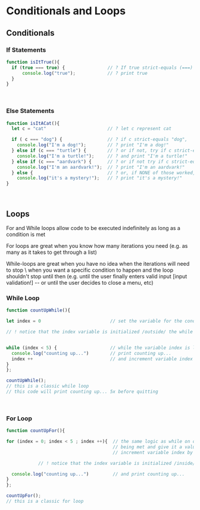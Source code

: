 # Conditionals and Loops

## Conditionals
### If Statements
```js
function isItTrue(){
  if (true === true) {                // ? If true strict-equals (===) true,
      console.log("true");            // ? print true
  }
}
```

<br>

### Else Statements
```js
function isItACat(){
  let c = "cat"                       // ? let c represent cat

  if ( c === "dog") {                 // ? if c strict-equals "dog",
    console.log("I'm a dog!");        // ? print "I'm a dog!"
  } else if (c === "turtle") {        // ? or if not, try if c strict-equals "turtle"
    console.log("I'm a turtle!");     // ? and print "I'm a turtle!"
  } else if (c === "aardvark") {      // ? or if not try if c strict-equals "aardvark"
    console.log("I'm an aardvark!");  // ? print "I'm an aardvark!"
  } else {                            // ? or, if NONE of those worked, default to:
    console.log("it's a mystery!");   // ? print "it's a mystery!"
}
```

<br>

## Loops
For and While loops allow code to be executed indefinitely as long as a condition is met

For loops are great when you know how many iterations you need (e.g. as many as it takes to get through a list)

While-loops are great when you have no idea when the iterations will need to stop \ when you want a specific condition to happen and the loop shouldn't stop until then (e.g. until the user finally enters valid input [input validation!] -- or until the user decides to close a menu, etc)

### While Loop
```js
function countUpWhile(){

let index = 0                          // set the variable for the condition being met and give it a value

// ! notice that the index variable is initialized /outside/ the while loop


while (index < 5) {                    // while the variable index is less than 5
  console.log("counting up...")        // print counting up...
  index ++                             // and increment variable index by 1
}
};

countUpWhile();
// this is a classic while loop
// this code will print counting up... 5x before quitting
```

<br>

### For Loop
```js
function countUpFor(){

for (index = 0; index < 5 ; index ++){  // the same logic as while on one line. Set the variable for the condition 
                                        // being met and give it a value. While the variable index is less than 5,
                                        // increment variable index by 1

            // ! notice that the index variable is initialized /inside/ the for loop

  console.log("counting up...")         // and print counting up...
}
};

countUpFor();
// this is a classic for loop
```
<br>


